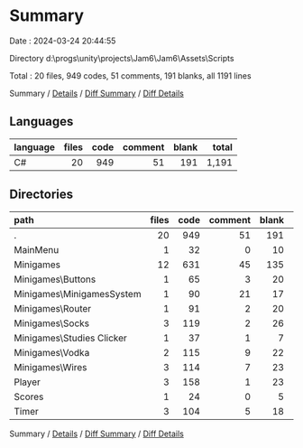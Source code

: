 # Summary

Date : 2024-03-24 20:44:55

Directory d:\\progs\\unity\\projects\\Jam6\\Jam6\\Assets\\Scripts

Total : 20 files,  949 codes, 51 comments, 191 blanks, all 1191 lines

Summary / [Details](details.md) / [Diff Summary](diff.md) / [Diff Details](diff-details.md)

## Languages
| language | files | code | comment | blank | total |
| :--- | ---: | ---: | ---: | ---: | ---: |
| C# | 20 | 949 | 51 | 191 | 1,191 |

## Directories
| path | files | code | comment | blank | total |
| :--- | ---: | ---: | ---: | ---: | ---: |
| . | 20 | 949 | 51 | 191 | 1,191 |
| MainMenu | 1 | 32 | 0 | 10 | 42 |
| Minigames | 12 | 631 | 45 | 135 | 811 |
| Minigames\\Buttons | 1 | 65 | 3 | 20 | 88 |
| Minigames\\MinigamesSystem | 1 | 90 | 21 | 17 | 128 |
| Minigames\\Router | 1 | 91 | 2 | 20 | 113 |
| Minigames\\Socks | 3 | 119 | 2 | 26 | 147 |
| Minigames\\Studies Clicker | 1 | 37 | 1 | 7 | 45 |
| Minigames\\Vodka | 2 | 115 | 9 | 22 | 146 |
| Minigames\\Wires | 3 | 114 | 7 | 23 | 144 |
| Player | 3 | 158 | 1 | 23 | 182 |
| Scores | 1 | 24 | 0 | 5 | 29 |
| Timer | 3 | 104 | 5 | 18 | 127 |

Summary / [Details](details.md) / [Diff Summary](diff.md) / [Diff Details](diff-details.md)